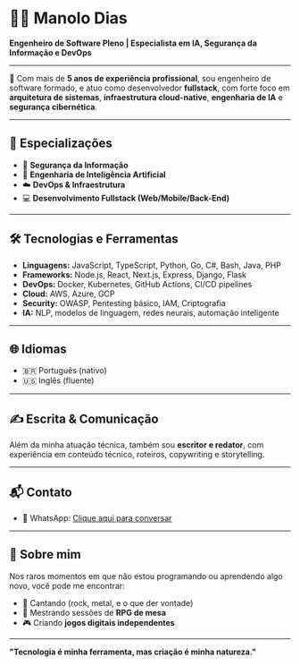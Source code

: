 # 👨‍💻 Manolo Dias

**Engenheiro de Software Pleno | Especialista em IA, Segurança da Informação e DevOps**  

---

💼 Com mais de **5 anos de experiência profissional**, sou engenheiro de software formado, e atuo como desenvolvedor **fullstack**, com forte foco em **arquitetura de sistemas**, **infraestrutura cloud-native**, **engenharia de IA** e **segurança cibernética**.

---

## 🧠 Especializações

- 🔐 **Segurança da Informação**
- 🤖 **Engenharia de Inteligência Artificial**
- ☁️ **DevOps & Infraestrutura**
- 💻 **Desenvolvimento Fullstack (Web/Mobile/Back-End)**

---

## 🛠️ Tecnologias e Ferramentas

- **Linguagens:** JavaScript, TypeScript, Python, Go, C#, Bash, Java, PHP
- **Frameworks:** Node.js, React, Next.js, Express, Django, Flask
- **DevOps:** Docker, Kubernetes, GitHub Actions, CI/CD pipelines
- **Cloud:** AWS, Azure, GCP
- **Security:** OWASP, Pentesting básico, IAM, Criptografia
- **IA:** NLP, modelos de linguagem, redes neurais, automação inteligente

---

## 🌐 Idiomas

- 🇧🇷 Português (nativo)  
- 🇺🇸 Inglês (fluente)

---

## ✍️ Escrita & Comunicação

Além da minha atuação técnica, também sou **escritor e redator**, com experiência em conteúdo técnico, roteiros, copywriting e storytelling.

---

## 📬 Contato


- 💬 WhatsApp: [Clique aqui para conversar](https://wa.me/5521968899448)  


---

## 🎲 Sobre mim

Nos raros momentos em que não estou programando ou aprendendo algo novo, você pode me encontrar:

- 🎤 Cantando (rock, metal, e o que der vontade)
- 🐉 Mestrando sessões de **RPG de mesa**
- 🎮 Criando **jogos digitais independentes**

---

**"Tecnologia é minha ferramenta, mas criação é minha natureza."**

